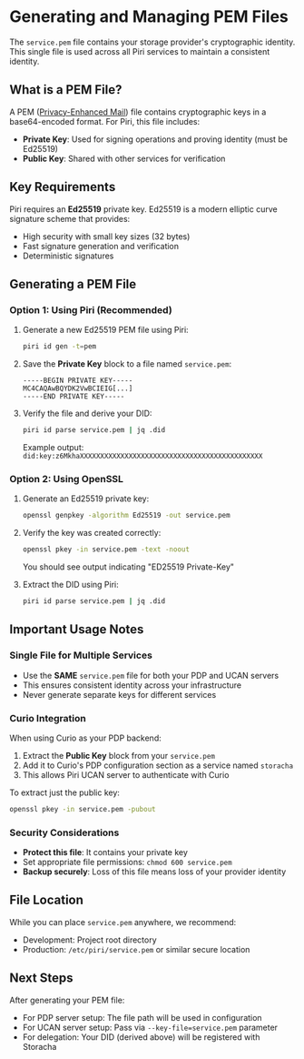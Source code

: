 # Generating and Managing PEM Files

The `service.pem` file contains your storage provider's cryptographic identity. 
This single file is used across all Piri services to maintain a consistent identity.

## What is a PEM File?

A PEM ([Privacy-Enhanced Mail](https://en.wikipedia.org/wiki/Privacy-Enhanced_Mail)) file contains cryptographic keys in a base64-encoded format. 
For Piri, this file includes:
- **Private Key**: Used for signing operations and proving identity (must be Ed25519)
- **Public Key**: Shared with other services for verification

## Key Requirements

Piri requires an **Ed25519** private key. Ed25519 is a modern elliptic curve signature scheme that provides:
- High security with small key sizes (32 bytes)
- Fast signature generation and verification
- Deterministic signatures

## Generating a PEM File

### Option 1: Using Piri (Recommended)

1. Generate a new Ed25519 PEM file using Piri:
   ```bash
   piri id gen -t=pem
   ```

2. Save the **Private Key** block to a file named `service.pem`:
   ```
   -----BEGIN PRIVATE KEY-----
   MC4CAQAwBQYDK2VwBCIEIG[...]
   -----END PRIVATE KEY-----
   ```

3. Verify the file and derive your DID:
   ```bash
   piri id parse service.pem | jq .did
   ```
   Example output: `did:key:z6MkhaXXXXXXXXXXXXXXXXXXXXXXXXXXXXXXXXXXXXXXXXXXXXX`

### Option 2: Using OpenSSL

1. Generate an Ed25519 private key:
   ```bash
   openssl genpkey -algorithm Ed25519 -out service.pem
   ```

2. Verify the key was created correctly:
   ```bash
   openssl pkey -in service.pem -text -noout
   ```
   You should see output indicating "ED25519 Private-Key"

3. Extract the DID using Piri:
   ```bash
   piri id parse service.pem | jq .did
   ```

## Important Usage Notes

### Single File for Multiple Services
- Use the **SAME** `service.pem` file for both your PDP and UCAN servers
- This ensures consistent identity across your infrastructure
- Never generate separate keys for different services

### Curio Integration
When using Curio as your PDP backend:
1. Extract the **Public Key** block from your `service.pem`
2. Add it to Curio's PDP configuration section as a service named `storacha`
3. This allows Piri UCAN server to authenticate with Curio

To extract just the public key:
```bash
openssl pkey -in service.pem -pubout
```

### Security Considerations
- **Protect this file**: It contains your private key
- Set appropriate file permissions: `chmod 600 service.pem`
- **Backup securely**: Loss of this file means loss of your provider identity

## File Location

While you can place `service.pem` anywhere, we recommend:
- Development: Project root directory
- Production: `/etc/piri/service.pem` or similar secure location

## Next Steps

After generating your PEM file:
- For PDP server setup: The file path will be used in configuration
- For UCAN server setup: Pass via `--key-file=service.pem` parameter
- For delegation: Your DID (derived above) will be registered with Storacha